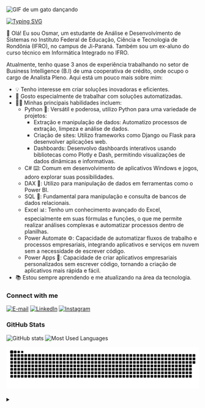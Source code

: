 ![GIF de um gato dançando](https://www.textures4photoshop.com/tex/thumbs/matrix-code-animation-gif-free-animated-background-716.gif)


[![Typing SVG](https://readme-typing-svg.herokuapp.com?font=Fira+Code&weight=500&pause=1000&color=25F74D&random=false&width=435&lines=Ol%C3%A1%2C+eu+sou+o+Osmar+%3A)](https://git.io/typing-svg)


<p align="left">👋 Olá! Eu sou Osmar, um estudante de Análise e Desenvolvimento de Sistemas no Instituto Federal de Educação, Ciência e Tecnologia de Rondônia (IFRO), no campus de Ji-Paraná. Também sou um ex-aluno do curso técnico em Informática Integrado no IFRO.

Atualmente, tenho quase 3 anos de experiência trabalhando no setor de Business Intelligence (B.I) de uma cooperativa de crédito, onde ocupo o cargo de Analista Pleno. Aqui está um pouco mais sobre mim:

- 💡 Tenho interesse em criar soluções inovadoras e eficientes.
- 🤖 Gosto especialmente de trabalhar com soluções automatizadas.
- 👨‍💻 Minhas principais habilidades incluem:
  - Python 🐍: Versátil e poderosa, utilizo Python para uma variedade de projetos:
    - Extração e manipulação de dados: Automatizo processos de extração, limpeza e análise de dados.
    - Criação de sites: Utilizo frameworks como Django ou Flask para desenvolver aplicações web.
    - Dashboards: Desenvolvo dashboards interativos usando bibliotecas como Plotly e Dash, permitindo visualizações de dados dinâmicas e informativas.
  - C# ⌨️: Comum em desenvolvimento de aplicativos Windows e jogos, adoro explorar suas possibilidades.
  - DAX 💼: Utilizo para manipulação de dados em ferramentas como o Power BI.
  - SQL 💾: Fundamental para manipulação e consulta de bancos de dados relacionais.
  - Excel 📊: Tenho um conhecimento avançado do Excel, especialmente em suas fórmulas e funções, o que me permite realizar análises complexas e automatizar processos dentro de planilhas.
  - Power Automate ⚙️: Capacidade de automatizar fluxos de trabalho e processos empresariais, integrando aplicativos e serviços em nuvem sem a necessidade de escrever código.
  - Power Apps 📱: Capacidade de criar aplicativos empresariais personalizados sem escrever código, tornando a criação de aplicativos mais rápida e fácil.
- 📚 Estou sempre aprendendo e me atualizando na área da tecnologia.



<h3 align="left">Connect with me </h3>
 
[![E-mail](https://img.shields.io/badge/-Email-000?style=for-the-badge&logo=microsoft-outlook&logoColor=008000&color:FFF)](mailto:osjuniorrinco@gmail.com)
[![LinkedIn](https://img.shields.io/badge/-LinkedIn-000?style=for-the-badge&logo=linkedin&logoColor=008000&color:FFF)](https://www.linkedin.com/in/juniorrinco/)
[![Instagram](https://img.shields.io/badge/-Instagram-000?style=for-the-badge&logo=instagram&logoColor=008000&color:FFF)](https://www.instagram.com/junior.rinco/)

<h3 align="left">GitHub Stats</h3>

![GitHub stats](https://github-readme-stats-git-masterrstaa-rickstaa.vercel.app/api?username=juniorrinco&hide_title=true&show_icons=true&include_all_commits=false&count_private=true&line_height=25&hide=issues&bg_color=000&title_color=FF00F6&text_color=FFF&border_radius=3&border_color=36123c&icon_color=FF00F6&theme=merko)
![Most Used Languages](https://github-readme-stats-git-masterrstaa-rickstaa.vercel.app/api/top-langs/?username=juniorrinco&line_height=10&card_width=290&layout=compact&hide_title=false&count_private=true&langs_count=4&show_icons=true&title_color=FF00F6&hide=html,css&bg_color=000&text_color=8B8B8B&border_radius=3&border_color=561760&count_private=true)


<picture>
  <source media="(prefers-color-scheme: dark)" srcset="https://raw.githubusercontent.com/juniorrinco/juniorrinco/output/github-contribution-grid-snake-dark.svg">
  <source media="(prefers-color-scheme: light)" srcset="https://raw.githubusercontent.com/juniorrinco/juniorrinco/output/github-contribution-grid-snake.svg">
  <img alt="github contribution grid snake animation" src="https://raw.githubusercontent.com/juniorrinco/juniorrinco/output/github-contribution-grid-snake.svg">
  
</picture>
<br>
<br>

<details align="left">
  <summary></summary> 
 
  - Badges by <a href="https://shields.io/">shields.io</a><br>
  - GitHub Stats by <a href="https://github.com/anuraghazra/github-readme-stats">anuraghazra</a>
  - Student avatar made in picrew by <a href="https://picrew.me/en">@andi_aqua_</a> 
    
 
  <div align="right">Made with 😎n by <a href="https://github.com/juniorrinco">juniorrinco</a>.</div>

</details>

